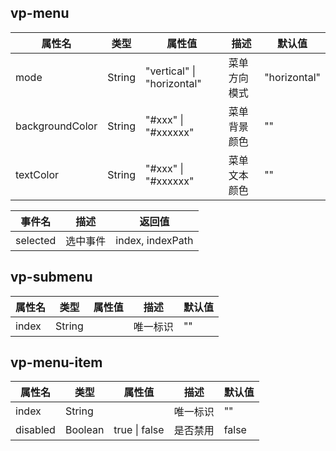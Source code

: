   ## vp-menu

| 属性名          | 类型   | 属性值                     | 描述         | 默认值       |
| --------------- | ------ | -------------------------- | ------------ | ------------ |
| mode            | String | "vertical" \| "horizontal" | 菜单方向模式 | "horizontal" |
| backgroundColor | String | "#xxx" \| "#xxxxxx"        | 菜单背景颜色 | ""           |
| textColor       | String | "#xxx" \| "#xxxxxx"        | 菜单文本颜色 | ""           |

| 事件名   | 描述     | 返回值           |
| -------- | -------- | ---------------- |
| selected | 选中事件 | index, indexPath |

  ## vp-submenu

| 属性名 | 类型   | 属性值 | 描述     | 默认值 |
| ------ | ------ | ------ | -------- | ------ |
| index  | String |        | 唯一标识 | ""     |

  ## vp-menu-item

| 属性名   | 类型    | 属性值        | 描述     | 默认值 |
| -------- | ------- | ------------- | -------- | ------ |
| index    | String  |               | 唯一标识 | ""     |
| disabled | Boolean | true \| false | 是否禁用 | false  |
